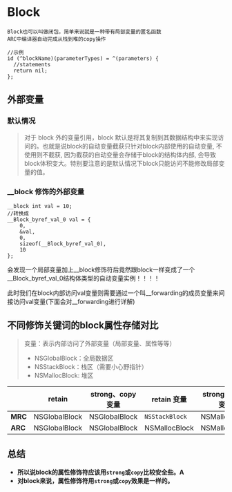 # Block

```
Block也可以叫做闭包，简单来说就是一种带有局部变量的匿名函数
ARC中编译器自动完成从栈到堆的copy操作
```

```objc
//示例
id (^blockName)(parameterTypes) = ^(parameters) {
  //statements
  return nil;
};
```

## 外部变量

### 默认情况

> 对于 block 外的变量引用，block 默认是将其复制到其数据结构中来实现访问的。也就是说block的自动变量截获只针对block内部使用的自动变量, 不使用则不截获, 因为截获的自动变量会存储于block的结构体内部, 会导致block体积变大。特别要注意的是默认情况下block只能访问不能修改局部变量的值。

### __block 修饰的外部变量

```objc
__block int val = 10;
//转换成
__Block_byref_val_0 val = {
    0,
    &val,
    0,
    sizeof(__Block_byref_val_0),
    10
};
```

会发现一个局部变量加上__block修饰符后竟然跟block一样变成了一个__Block_byref_val_0结构体类型的自动变量实例！！！！

此时我们在block内部访问val变量则需要通过一个叫__forwarding的成员变量来间接访问val变量(下面会对__forwarding进行详解)

## 不同修饰关键词的block属性存储对比

> 变量：表示内部访问了外部变量（局部变量、属性等等）
>
> - NSGlobalBlock：全局数据区
> - NSStackBlock：栈区（需要小心野指针）
> - NSMallocBlock: 堆区

|         | retain        | strong、copy 变量 | retain 变量    | strong、copy 变量 |
| ------- | ------------- | ----------------- | -------------- | ----------------- |
| **MRC** | NSGlobalBlock | NSGlobalBlock     | `NSStackBlock` | NSMallocBlock     |
| **ARC** | NSGlobalBlock | NSGlobalBlock     | NSMallocBlock  | NSMallocBlock     |

## 总结

- **所以说block的属性修饰符应该用`strong`或`copy`比较安全些。A**
- **对block来说，属性修饰符用`strong`或`copy`效果是一样的。**
